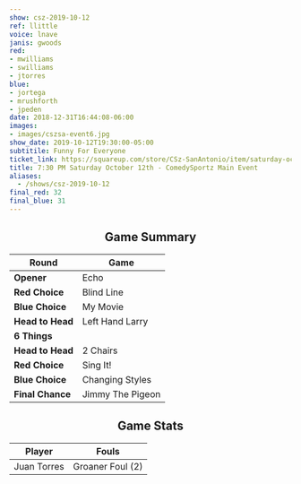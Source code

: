 ```yaml
---
show: csz-2019-10-12
ref: llittle
voice: lnave
janis: gwoods
red:
- mwilliams
- swilliams
- jtorres
blue:
- jortega
- mrushforth
- jpeden
date: 2018-12-31T16:44:08-06:00
images:
- images/cszsa-event6.jpg
show_date: 2019-10-12T19:30:00-05:00
subtitile: Funny For Everyone
ticket_link: https://squareup.com/store/CSz-SanAntonio/item/saturday-oct-th-pm-comedysportz-main-event-1
title: 7:30 PM Saturday October 12th - ComedySportz Main Event
aliases:
  - /shows/csz-2019-10-12
final_red: 32
final_blue: 31
---
```


<center>

## Game Summary

| **Round** | **Game** |
|--------------|------|
| **Opener**       |Echo|
| **Red Choice**   |Blind Line|
| **Blue Choice**  |My Movie|
| **Head to Head** |Left Hand Larry|
| **6 Things**     |      |
| **Head to Head** |2 Chairs|
| **Red Choice**   |Sing It!|
| **Blue Choice**  |Changing Styles|
| **Final Chance** |Jimmy The Pigeon|

## Game Stats

| **Player** | **Fouls** |
|--------|-------|
|Juan Torres|Groaner Foul (2)|

</center>
